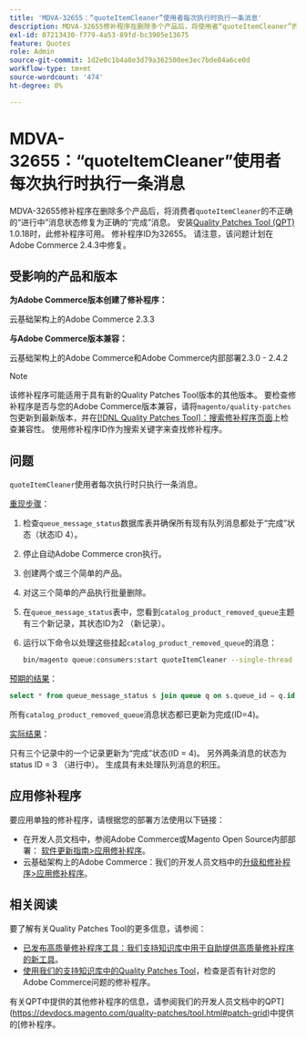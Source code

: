 ```yaml
---
title: 'MDVA-32655：“quoteItemCleaner”使用者每次执行时执行一条消息'
description: MDVA-32655修补程序在删除多个产品后，将使用者“quoteItemCleaner”的“进行中”消息状态修复为正确的“完成”消息。 安装[Quality Patches Tool (QPT)](/help/announcements/adobe-commerce-announcements/magento-quality-patches-released-new-tool-to-self-serve-quality-patches.md) 1.0.18后，即可使用此修补程序。 修补程序ID为32655。 请注意，该问题计划在Adobe Commerce 2.4.3中修复。
exl-id: 07213430-f779-4a53-89fd-bc3905e13675
feature: Quotes
role: Admin
source-git-commit: 1d2e0c1b4a8e3d79a362500ee3ec7bde84a6ce0d
workflow-type: tm+mt
source-wordcount: '474'
ht-degree: 0%

---
```


# MDVA-32655：“quoteItemCleaner”使用者每次执行时执行一条消息

MDVA-32655修补程序在删除多个产品后，将消费者`quoteItemCleaner`的不正确的“进行中”消息状态修复为正确的“完成”消息。 安装[Quality Patches Tool (QPT)](/help/announcements/adobe-commerce-announcements/magento-quality-patches-released-new-tool-to-self-serve-quality-patches.md) 1.0.18时，此修补程序可用。 修补程序ID为32655。 请注意，该问题计划在Adobe Commerce 2.4.3中修复。

## 受影响的产品和版本

**为Adobe Commerce版本创建了修补程序：**

云基础架构上的Adobe Commerce 2.3.3

**与Adobe Commerce版本兼容：**

云基础架构上的Adobe Commerce和Adobe Commerce内部部署2.3.0 - 2.4.2

>[!NOTE]
>
>该修补程序可能适用于具有新的Quality Patches Tool版本的其他版本。 要检查修补程序是否与您的Adobe Commerce版本兼容，请将`magento/quality-patches`包更新到最新版本，并在[[!DNL Quality Patches Tool]：搜索修补程序页面](https://devdocs.magento.com/quality-patches/tool.html#patch-grid)上检查兼容性。 使用修补程序ID作为搜索关键字来查找修补程序。

## 问题

`quoteItemCleaner`使用者每次执行时只执行一条消息。

<u>重现步骤</u>：

1. 检查`queue_message_status`数据库表并确保所有现有队列消息都处于“完成”状态（状态ID 4）。
1. 停止自动Adobe Commerce cron执行。
1. 创建两个或三个简单的产品。
1. 对这三个简单的产品执行批量删除。
1. 在`queue_message_status`表中，您看到`catalog_product_removed_queue`主题有三个新记录，其状态ID为2 （新记录）。
1. 运行以下命令以处理这些挂起`catalog_product_removed_queue`的消息：

   ```bash
   bin/magento queue:consumers:start quoteItemCleaner --single-thread --max-messages=100
   ```

<u>预期的结果</u>：

```sql
select * from queue_message_status s join queue q on s.queue_id = q.id where q.name = "catalog_product_removed_queue";
```

所有`catalog_product_removed_queue`消息状态都已更新为完成(ID=4)。

<u>实际结果</u>：

只有三个记录中的一个记录更新为“完成”状态(ID = 4)。 另外两条消息的状态为status ID = 3 （进行中）。 生成具有未处理队列消息的积压。

## 应用修补程序

要应用单独的修补程序，请根据您的部署方法使用以下链接：

* 在开发人员文档中，参阅Adobe Commerce或Magento Open Source内部部署： [软件更新指南>应用修补程序](https://devdocs.magento.com/guides/v2.4/comp-mgr/patching/mqp.html)。
* 云基础架构上的Adobe Commerce：我们的开发人员文档中的[升级和修补程序>应用修补程序](https://devdocs.magento.com/cloud/project/project-patch.html)。

## 相关阅读

要了解有关Quality Patches Tool的更多信息，请参阅：

* [已发布高质量修补程序工具：我们支持知识库中用于自助提供高质量修补程序的新工具](/help/announcements/adobe-commerce-announcements/magento-quality-patches-released-new-tool-to-self-serve-quality-patches.md)。
* [使用我们的支持知识库中的Quality Patches Tool](/help/support-tools/patches-available-in-qpt-tool/check-patch-for-magento-issue-with-magento-quality-patches.md)，检查是否有针对您的Adobe Commerce问题的修补程序。

有关QPT中提供的其他修补程序的信息，请参阅我们的开发人员文档中的QPT](https://devdocs.magento.com/quality-patches/tool.html#patch-grid)中提供的[修补程序。
